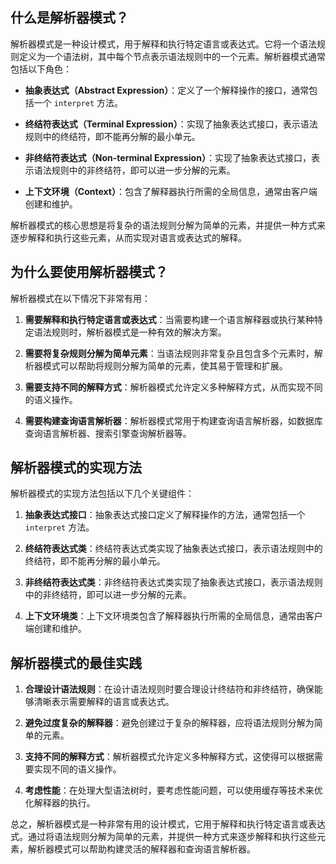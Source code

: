 ## 什么是解析器模式？

解析器模式是一种设计模式，用于解释和执行特定语言或表达式。它将一个语法规则定义为一个语法树，其中每个节点表示语法规则中的一个元素。解析器模式通常包括以下角色：

- **抽象表达式（Abstract Expression）**：定义了一个解释操作的接口，通常包括一个 `interpret` 方法。

- **终结符表达式（Terminal Expression）**：实现了抽象表达式接口，表示语法规则中的终结符，即不能再分解的最小单元。

- **非终结符表达式（Non-terminal Expression）**：实现了抽象表达式接口，表示语法规则中的非终结符，即可以进一步分解的元素。

- **上下文环境（Context）**：包含了解释器执行所需的全局信息，通常由客户端创建和维护。

解析器模式的核心思想是将复杂的语法规则分解为简单的元素，并提供一种方式来逐步解释和执行这些元素，从而实现对语言或表达式的解释。

## 为什么要使用解析器模式？

解析器模式在以下情况下非常有用：

1. **需要解释和执行特定语言或表达式**：当需要构建一个语言解释器或执行某种特定语法规则时，解析器模式是一种有效的解决方案。

2. **需要将复杂规则分解为简单元素**：当语法规则非常复杂且包含多个元素时，解析器模式可以帮助将规则分解为简单的元素，使其易于管理和扩展。

3. **需要支持不同的解释方式**：解析器模式允许定义多种解释方式，从而实现不同的语义操作。

4. **需要构建查询语言解析器**：解析器模式常用于构建查询语言解析器，如数据库查询语言解析器、搜索引擎查询解析器等。

## 解析器模式的实现方法

解析器模式的实现方法包括以下几个关键组件：

1. **抽象表达式接口**：抽象表达式接口定义了解释操作的方法，通常包括一个 `interpret` 方法。

2. **终结符表达式类**：终结符表达式类实现了抽象表达式接口，表示语法规则中的终结符，即不能再分解的最小单元。

3. **非终结符表达式类**：非终结符表达式类实现了抽象表达式接口，表示语法规则中的非终结符，即可以进一步分解的元素。

4. **上下文环境类**：上下文环境类包含了解释器执行所需的全局信息，通常由客户端创建和维护。

## 解析器模式的最佳实践

1. **合理设计语法规则**：在设计语法规则时要合理设计终结符和非终结符，确保能够清晰表示需要解释的语言或表达式。

2. **避免过度复杂的解释器**：避免创建过于复杂的解释器，应将语法规则分解为简单的元素。

3. **支持不同的解释方式**：解析器模式允许定义多种解释方式，这使得可以根据需要实现不同的语义操作。

4. **考虑性能**：在处理大型语法树时，要考虑性能问题，可以使用缓存等技术来优化解释器的执行。

总之，解析器模式是一种非常有用的设计模式，它用于解释和执行特定语言或表达式。通过将语法规则分解为简单的元素，并提供一种方式来逐步解释和执行这些元素，解析器模式可以帮助构建灵活的解释器和查询语言解析器。
